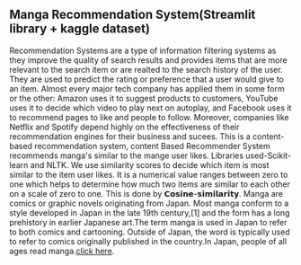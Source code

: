 <h2> Manga Recommendation System(Streamlit library + kaggle dataset) </h2>

Recommendation Systems are a type of information filtering systems as they improve the quality of search results and provides items that are more relevant to the search item or are realted to the search history of the user.
They are used to predict the rating or preference that a user would give to an item. Almost every major tech company has applied them in some form or the other: Amazon uses it to suggest products to customers, YouTube uses it to decide which video to play next on autoplay, and Facebook uses it to recommend pages to like and people to follow. Moreover, companies like Netflix and Spotify depend highly on the effectiveness of their recommendation engines for their business and sucees.
This is a content-based recommendation system, content Based Recommender System recommends manga's similar to the mange user likes.
Libraries used-Scikit-learn and NLTK. 
We use similarity scores to decide which item is most similar to the item user likes. It is a numerical value ranges between zero to one which helps to determine how much two items are similar to each other on a scale of zero to one.
This is done by 𝗖𝗼𝘀𝗶𝗻𝗲-𝘀𝗶𝗺𝗶𝗹𝗮𝗿𝗶𝘁𝘆.
Manga are comics or graphic novels originating from Japan. Most manga conform to a style developed in Japan in the late 19th century,[1] and the form has a long prehistory in earlier Japanese art.The term manga is used in Japan to refer to both comics and cartooning. Outside of Japan, the word is typically used to refer to comics originally published in the country.In Japan, people of all ages read manga.[click here](https://en.wikipedia.org/wiki/Manga).


